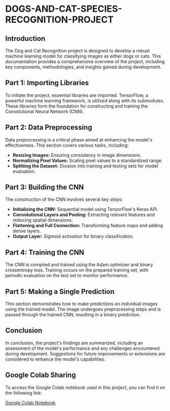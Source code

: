 # DOGS-AND-CAT-SPECIES-RECOGNITION-PROJECT

## Introduction
The Dog and Cat Recognition project is designed to develop a robust machine learning model for classifying images as either dogs or cats. This documentation provides a comprehensive overview of the project, including key components, methodologies, and insights gained during development.

## Part 1: Importing Libraries
To initiate the project, essential libraries are imported. TensorFlow, a powerful machine learning framework, is utilized along with its submodules. These libraries form the foundation for constructing and training the Convolutional Neural Network (CNN).

## Part 2: Data Preprocessing
Data preprocessing is a critical phase aimed at enhancing the model's effectiveness. This section covers various tasks, including:

- **Resizing Images:** Ensuring consistency in image dimensions.
- **Normalizing Pixel Values:** Scaling pixel values to a standardized range.
- **Splitting the Dataset:** Division into training and testing sets for model evaluation.

## Part 3: Building the CNN
The construction of the CNN involves several key steps:

- **Initializing the CNN:** Sequential model using TensorFlow's Keras API.
- **Convolutional Layers and Pooling:** Extracting relevant features and reducing spatial dimensions.
- **Flattening and Full Connection:** Transforming feature maps and adding dense layers.
- **Output Layer:** Sigmoid activation for binary classification.

## Part 4: Training the CNN
The CNN is compiled and trained using the Adam optimizer and binary crossentropy loss. Training occurs on the prepared training set, with periodic evaluation on the test set to monitor performance.

## Part 5: Making a Single Prediction
This section demonstrates how to make predictions on individual images using the trained model. The image undergoes preprocessing steps and is passed through the trained CNN, resulting in a binary prediction.

## Conclusion
In conclusion, the project's findings are summarized, including an assessment of the model's performance and any challenges encountered during development. Suggestions for future improvements or extensions are considered to enhance the model's capabilities.

## Google Colab Sharing
To access the Google Colab notebook used in this project, you can find it on the following link:

[Google Colab Notebook](https://drive.google.com/file/d/1DmRaUymvOsSKJ8yxLVYNAIBhrzgb4pSC/view?usp=sharing)
